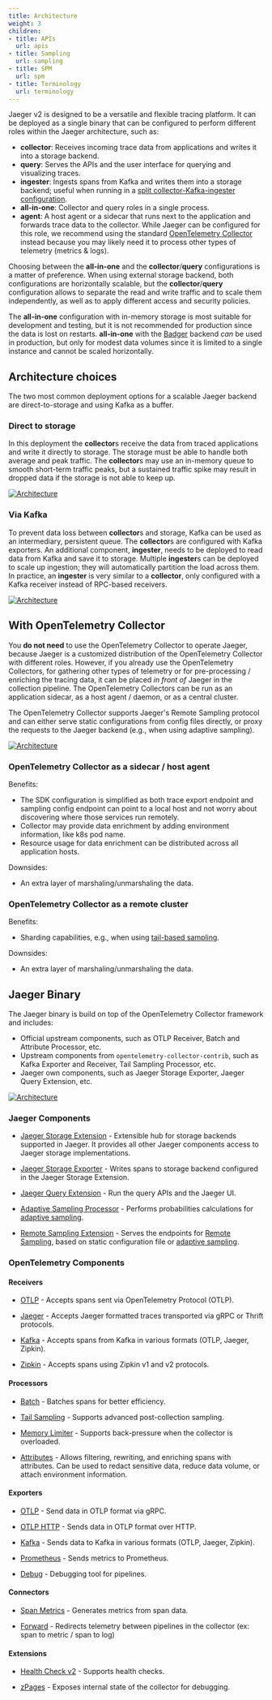 ```yaml
---
title: Architecture
weight: 3
children:
- title: APIs
  url: apis
- title: Sampling
  url: sampling
- title: SPM
  url: spm
- title: Terminology
  url: terminology
---
```


Jaeger v2 is designed to be a versatile and flexible tracing platform. It can be deployed as a single binary that can be configured to perform different roles within the Jaeger architecture, such as:
  * **collector**: Receives incoming trace data from applications and writes it into a storage backend.
  * **query**: Serves the APIs and the user interface for querying and visualizing traces.
  * **ingester**: Ingests spans from Kafka and writes them into a storage backend; useful when running in a [split collector-Kafka-ingester configuration](./#via-kafka).
  * **all-in-one**: Collector and query roles in a single process.
  * **agent**: A host agent or a sidecar that runs next to the application and forwards trace data to the collector. While Jaeger can be configured for this role, we recommend using the standard [OpenTelemetry Collector](https://opentelemetry.io/docs/collector/) instead because you may likely need it to process other types of telemetry (metrics & logs).

Choosing between the **all-in-one** and the **collector**/**query** configurations is a matter of preference. When using external storage backend, both configurations are horizontally scalable, but the **collector**/**query** configuration allows to separate the read and write traffic and to scale them independently, as well as to apply different access and security policies.

The **all-in-one** configuration with in-memory storage is most suitable for development and testing, but it is not recommended for production since the data is lost on restarts. **all-in-one** with the [Badger](../storage/badger/) backend _can_ be used in production, but only for modest data volumes since it is limited to a single instance and cannot be scaled horizontally.

## Architecture choices

The two most common deployment options for a scalable Jaeger backend are direct-to-storage and using Kafka as a buffer.

### Direct to storage

In this deployment the **collector**s receive the data from traced applications and write it directly to storage. The storage must be able to handle both average and peak traffic. The **collector**s may use an in-memory queue to smooth short-term traffic peaks, but a sustained traffic spike may result in dropped data if the storage is not able to keep up.

[![Architecture](/img/architecture-v2-2024.png)](/img/architecture-v2-2024.png)

### Via Kafka

To prevent data loss between **collector**s and storage, Kafka can be used as an intermediary, persistent queue. The **collector**s are configured with Kafka exporters. An additional component, **ingester**, needs to be deployed to read data from Kafka and save it to storage. Multiple **ingester**s can be deployed to scale up ingestion; they will automatically partition the load across them. In practice, an **ingester** is very similar to a **collector**, only configured with a Kafka receiver instead of RPC-based receivers.

[![Architecture](/img/architecture-v2-kafka-2024.png)](/img/architecture-v2-kafka-2024.png)

## With OpenTelemetry Collector

You **do not need** to use the OpenTelemetry Collector to operate Jaeger, because Jaeger is a customized distribution of the OpenTelemetry Collector with different roles. However, if you already use the OpenTelemetry Collectors, for gathering other types of telemetry or for pre-processing / enriching the tracing data, it can be placed _in front of_ Jaeger in the collection pipeline. The OpenTelemetry Collectors can be run as an application sidecar, as a host agent / daemon, or as a central cluster.

The OpenTelemetry Collector supports Jaeger's Remote Sampling protocol and can either serve static configurations from config files directly, or proxy the requests to the Jaeger backend (e.g., when using adaptive sampling).

[![Architecture](/img/architecture-v2-otel.png)](/img/architecture-v2-otel.png)

### OpenTelemetry Collector as a sidecar / host agent

Benefits:

* The SDK configuration is simplified as both trace export endpoint and sampling config endpoint can point to a local host and not worry about discovering where those services run remotely.
* Collector may provide data enrichment by adding environment information, like k8s pod name.
* Resource usage for data enrichment can be distributed across all application hosts.

Downsides:

* An extra layer of marshaling/unmarshaling the data.

### OpenTelemetry Collector as a remote cluster

Benefits:
* Sharding capabilities, e.g., when using [tail-based sampling](https://github.com/open-telemetry/opentelemetry-collector-contrib/blob/main/processor/tailsamplingprocessor/README.md).

Downsides:

* An extra layer of marshaling/unmarshaling the data.

## Jaeger Binary

The Jaeger binary is build on top of the OpenTelemetry Collector framework and includes:
  * Official upstream components, such as OTLP Receiver, Batch and Attribute Processor, etc.
  * Upstream components from `opentelemetry-collector-contrib`, such as Kafka Exporter and Receiver, Tail Sampling Processor, etc.
  * Jaeger own components, such as Jaeger Storage Exporter, Jaeger Query Extension, etc.

[![Architecture](/img/architecture-v2-binary.png)](/img/architecture-v2-binary.png)

### Jaeger Components

* [Jaeger Storage Extension](https://github.com/jaegertracing/jaeger/tree/v2.1.0/cmd/jaeger/internal/extension/jaegerstorage) - Extensible hub for storage backends supported in Jaeger. It provides all other Jaeger components access to Jaeger storage implementations.

* [Jaeger Storage Exporter](https://github.com/jaegertracing/jaeger/tree/v2.1.0/cmd/jaeger/internal/extension/jaegerstorage) - Writes spans to storage backend configured in the Jaeger Storage Extension.

* [Jaeger Query Extension](https://github.com/jaegertracing/jaeger/tree/v2.1.0/cmd/jaeger/internal/extension/jaegerquery) - Run the query APIs and the Jaeger UI.

* [Adaptive Sampling Processor](https://github.com/jaegertracing/jaeger/tree/v2.1.0/cmd/jaeger/internal/processors/adaptivesampling) - Performs probabilities calculations for [adaptive sampling](./sampling/#adaptive-sampling).

* [Remote Sampling Extension](https://github.com/jaegertracing/jaeger/tree/v2.1.0/cmd/jaeger/internal/extension/remotesampling) - Serves the endpoints for [Remote Sampling](./sampling/#remote-sampling), based on static configuration file or [adaptive sampling](./sampling/#adaptive-sampling).

### OpenTelemetry Components

#### Receivers

* [OTLP](https://github.com/open-telemetry/opentelemetry-collector/tree/main/receiver/otlpreceiver)	- Accepts spans sent via OpenTelemetry Protocol (OTLP).

* [Jaeger](https://github.com/open-telemetry/opentelemetry-collector-contrib/tree/main/receiver/jaegerreceiver) - Accepts Jaeger formatted traces transported via gRPC or Thrift protocols.

* [Kafka](https://github.com/open-telemetry/opentelemetry-collector-contrib/tree/main/receiver/kafkareceiver) - Accepts spans from Kafka in various formats (OTLP, Jaeger, Zipkin).

* [Zipkin](https://github.com/open-telemetry/opentelemetry-collector-contrib/tree/main/receiver/zipkinreceiver) - Accepts spans using Zipkin v1 and v2 protocols.

#### Processors
* [Batch](https://github.com/open-telemetry/opentelemetry-collector/tree/main/processor/batchprocessor) - Batches spans for better efficiency.

* [Tail Sampling](https://github.com/open-telemetry/opentelemetry-collector-contrib/tree/main/processor/tailsamplingprocessor) - Supports advanced post-collection sampling.

* [Memory Limiter](https://github.com/open-telemetry/opentelemetry-collector/tree/main/processor/memorylimiterprocessor) - Supports back-pressure when the collector is overloaded.

* [Attributes](https://github.com/open-telemetry/opentelemetry-collector-contrib/tree/main/processor/attributesprocessor) - Allows filtering, rewriting, and enriching spans with attributes. Can be used to redact sensitive data, reduce data volume, or attach environment information.

#### Exporters
* [OTLP](https://github.com/open-telemetry/opentelemetry-collector/tree/main/exporter/otlpexporter) - Send data in OTLP format via gRPC.

* [OTLP HTTP](https://github.com/open-telemetry/opentelemetry-collector/tree/main/exporter/otlphttpexporter) - Sends data in OTLP format over HTTP.

* [Kafka](https://github.com/open-telemetry/opentelemetry-collector-contrib/blob/main/exporter/kafkaexporter/) - Sends data to Kafka in various formats (OTLP, Jaeger, Zipkin).

* [Prometheus](https://github.com/open-telemetry/opentelemetry-collector-contrib/tree/main/exporter/prometheusexporter) - Sends metrics to Prometheus.

* [Debug](https://github.com/open-telemetry/opentelemetry-collector/tree/main/exporter/debugexporter)	- Debugging tool for pipelines.

#### Connectors
* [Span Metrics](https://github.com/open-telemetry/opentelemetry-collector-contrib/blob/main/connector/spanmetricsconnector/) - Generates metrics from span data.

* [Forward](https://github.com/open-telemetry/opentelemetry-collector/blob/main/connector/forwardconnector/) - Redirects telemetry between pipelines in the collector (ex: span to metric / span to log)

#### Extensions
* [Health Check v2](https://github.com/open-telemetry/opentelemetry-collector-contrib/tree/main/extension/healthcheckv2extension) - Supports health checks.

* [zPages](https://github.com/open-telemetry/opentelemetry-collector/tree/main/extension/zpagesextension) - Exposes internal state of the collector for debugging.
